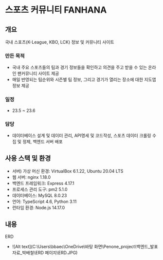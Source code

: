 # 스포츠 커뮤니티 FANHANA

## 개요
국내 스포츠(K-League, KBO, LCK) 정보 및 커뮤니티 사이트

### 만든 목적
- 국내 주요 스포츠들의 팀과 경기 정보들을 확인하고 의견을 주고 받을 수 있는 온라인 팬커뮤니티 사이트 제공
- 매일 반영되는 팀순위와 시즌별 팀 정보, 그리고 경기가 열리는 장소에 대한 지도앱 정보 제공

### 일정
- 23.5 ~ 23.6

### 담당
- 데이터베이스 설계 및 데이터 관리, API명세 및 코드작성, 스포츠 데이터 크롤링 수집 및 정제, 백엔드 서버 배포


## 사용 스택 및 환경
- 서버) 가상 머신 환경: VirtualBox 6.1.22, Ubuntu 20.04 LTS
- 웹 서버: nginx 1.18.0
- 백엔드 프레임워크: Express 4.17.1
- 프로세스 관리 도구: pm2 5.1.0
- 데이터베이스: MySQL 8.0.23
- 언어: TypeScript 4.6, Python 3.11
- 런타임 환경: Node.js 14.17.0

## 내용
ERD
- ![Alt text](C:\Users\bbaec\OneDrive\바탕 화면\Penone_project\백엔드_발표자료_박배철\ERD 페이지\ERD.JPG)
